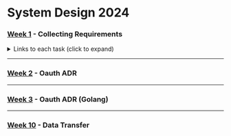 # System Design 2024 

### [Week 1](./SIS-1/) - Collecting Requirements 
<details> 
<summary> Links to each task (click to expand) </summary>

1. [vk](./SIS-1/1-vk.md)
2. [linkedin](./SIS-1/2-linkedin.md)
3. [youtube](./SIS-1/3-youtube.md)
4. [bitly](./SIS-1/4-bitly.md)
5. [wsp](./SIS-1/5-wsp.md)
6. [instagram](./SIS-1/6-instagram.md)
7. [telegram](./SIS-1/7-telegram.md)
8. [halyk](./SIS-1/8-halyk.md)
9. [kaspi](./SIS-1/9-kaspi.md)
10. [System of preference](./SIS-1/10-system_of_preference.md)
</details>

---

### [Week 2](./Week-2/ADR.md) - Oauth ADR

--- 

### [Week 3](./Week-3/Go_ADR.md) - Oauth ADR (Golang)

---

### [Week 10](./Week-10/README.md) - Data Transfer